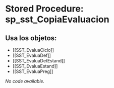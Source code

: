 # Stored Procedure: sp_sst_CopiaEvaluacion

## Usa los objetos:
- [[SST_EvaluaCiclo]]
- [[SST_EvaluaDef]]
- [[SST_EvaluaDetEstand]]
- [[SST_EvaluaEstand]]
- [[SST_EvaluaPreg]]

*No code available.*
